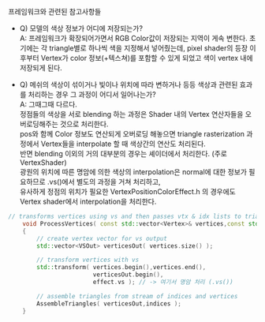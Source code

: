 프레임워크와 관련된 참고사항들 

* Q) 모델의 색상 정보가 어디에 저장되는가?  
A: 프레임워크가 확장되어가면서 RGB Color값이 저장되는 지역이 게속 변한다.
초기에는 각 triangle별로 하나씩 색을 지정해서 넣어줬는데, pixel shader의 등장 이후부터 Vertex가 color 정보(+텍스쳐)를 포함할 수 있게 되었고 색이 vertex 내에 저장되게 된다.  

* Q) 메쉬의 색상이 섞이거나 빛이나 위치에 따라 변하거나 등등 색상과 관련된 효과를 처리하는 경우 그 과정이 어디서 일어나는가?  
A: 그때그때 다르다.  
정점들의 색상을 서로 blending 하는 과정은 Shader 내의 Vertex 연산자들을 오버로딩해주는 것으로 처리한다.  
pos와 함께 Color 정보도 연산되게 오버로딩 해놓으면 triangle rasterization 과정에서 Vertex들을 interpolate 할 때 색상간의 연산도 처리된다.  
반면 blending 이외의 거의 대부분의 경우는 셰이더에서 처리한다. (주로 VertexShader)  
광원의 위치에 따른 명암에 의한 색상의 interpolation은 normal에 대한 정보가 필요하므로 .vs()에서 별도의 과정을 거쳐 처리하고,  
유사하게 정점의 위치가 필요한 VertexPositionColorEffect.h 의 경우에도 Vertex shader에서 interpolation을 처리한다.  
```c++
// transforms vertices using vs and then passes vtx & idx lists to triangle assembler
	void ProcessVertices( const std::vector<Vertex>& vertices,const std::vector<size_t>& indices )
	{
		// create vertex vector for vs output
		std::vector<VSOut> verticesOut( vertices.size() );

		// transform vertices with vs
		std::transform( vertices.begin(),vertices.end(),
						verticesOut.begin(),
						effect.vs ); // -> 여기서 명암 처리 (.vs())

		// assemble triangles from stream of indices and vertices
		AssembleTriangles( verticesOut,indices );
	}
```

